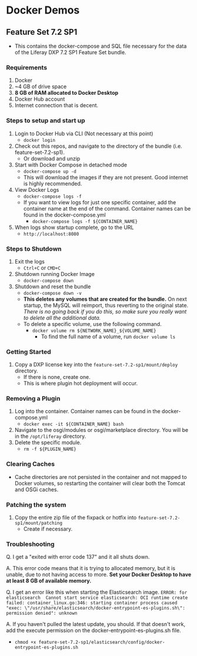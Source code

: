 # Docker Demos

## Feature Set 7.2 SP1
- This contains the docker-compose and SQL file necessary for the data of the Liferay DXP 7.2 SP1 Feature Set bundle.

### Requirements
1. Docker
2. ~4 GB of drive space
3. **8 GB of RAM allocated to Docker Desktop**
4. Docker Hub account
5. Internet connection that is decent.

### Steps to setup and start up
1. Login to Docker Hub via CLI (Not necessary at this point)
	- `docker login`
2. Check out this repos, and navigate to the directory of the bundle (i.e. feature-set-7.2-sp1).
	- Or download and unzip
3. Start with Docker Compose in detached mode
	- `docker-compose up -d`
	- This will download the images if they are not present. Good internet is highly recommended.
4. View Docker Logs
	- `docker-compose logs -f`
	- If you want to view logs for just one specific container, add the container name at the end of the command. Container names can be found in the docker-compose.yml
		- `docker-compose logs -f ${CONTAINER_NAME}`
5. When logs show startup complete, go to the URL
	- `http://localhost:8080`
	
### Steps to Shutdown
1. Exit the logs
	- `Ctrl+C` or `CMD+C`
2. Shutdown running Docker Image
	- `docker-compose down`
3. Shutdown and reset the bundle
	- `docker-compose down -v`
	- **This deletes any volumes that are created for the bundle.** On next startup, the MySQL will reimport, thus reverting to the original state. *There is no going back if you do this, so make sure you really want to delete all the additional data.*
	- To delete a specific volume, use the following command.
		- `docker volume rm ${NETWORK_NAME}_${VOLUME_NAME}`
			- To find the full name of a volume, run `docker volume ls`
	
### Getting Started
1. Copy a DXP license key into the `feature-set-7.2-sp1/mount/deploy` directory.
	- If there is none, create one.
	- This is where plugin hot deployment will occur.
	
### Removing a Plugin
1. Log into the container. Container names can be found in the docker-compose.yml
	- `docker exec -it ${CONTAINER_NAME} bash`
2. Navigate to the osgi/modules or osgi/marketplace directory. You will be in the `/opt/liferay` directory.
3. Delete the specific module.
	- `rm -f ${PLUGIN_NAME}`
	
### Clearing Caches
- Cache directories are not persisted in the container and not mapped to Docker volumes, so restarting the container will clear both the Tomcat and OSGi caches.

### Patching the system
1. Copy the entire zip file of the fixpack or hotfix into `feature-set-7.2-sp1/mount/patching`
	- Create if necessary.
	
### Troubleshooting
Q. I get a "exited with error code 137" and it all shuts down.

A. This error code means that it is trying to allocated memory, but it is unable, due to not having access to more. **Set your Docker Desktop to have at least 8 GB of available memory.**

Q. I get an error like this when starting the Elasticsearch image.
`ERROR: for elasticsearch  Cannot start service elasticsearch: OCI runtime create failed: container_linux.go:346: starting container process caused "exec: \"/usr/share/elasticsearch/docker-entrypoint-es-plugins.sh\": permission denied": unknown`

A. If you haven't pulled the latest update, you should. If that doesn't work, add the execute permission on the docker-entrypoint-es-plugins.sh file.
- `chmod +x feature-set-7.2-sp1/elasticsearch/config/docker-entrypoint-es-plugins.sh`
